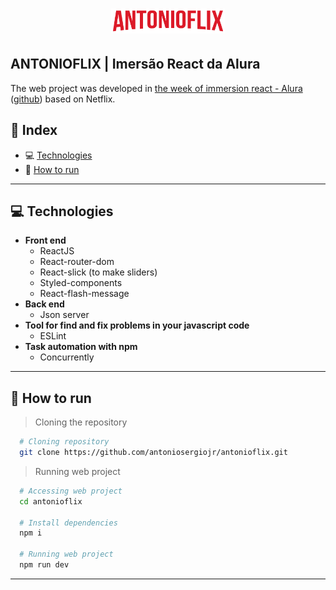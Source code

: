 <h1 align="center">
  <img width="182" alt="ANTONIOFLIX" src="./src/assets/img/Logo.png">
</h1>

## ANTONIOFLIX | Imersão React da Alura

The web project was developed in [the week of immersion react - Alura](https://www.alura.com.br/imersao-react/) ([github](https://github.com/imersao-alura)) based on Netflix.

## 📌 Index
- 💻 [Technologies](#-technologies)
- 🚀 [How to run](#-how-to-run)
---

## 💻 Technologies
  - **Front end**
    - ReactJS
    - React-router-dom
    - React-slick (to make sliders)
    - Styled-components
    - React-flash-message
  - **Back end**
    - Json server
  - **Tool for find and fix problems in your javascript code**    
    - ESLint
  - **Task automation with npm**
    - Concurrently
---

## 🚀 How to run

  > Cloning the repository
  ```bash
    # Cloning repository
    git clone https://github.com/antoniosergiojr/antonioflix.git
  ```

  > Running web project
  ```bash
    # Accessing web project
    cd antonioflix
    
    # Install dependencies
    npm i
    
    # Running web project
    npm run dev
  ```
---
